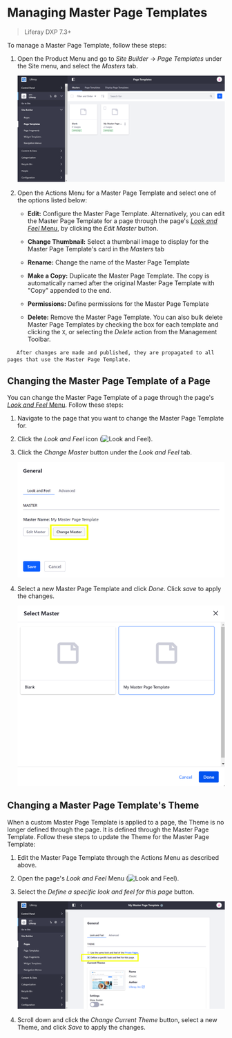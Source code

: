 # Managing Master Page Templates

> Liferay DXP 7.3+

To manage a Master Page Template, follow these steps:

1. Open the Product Menu and go to *Site Builder* &rarr; *Page Templates* under the Site menu, and select the *Masters* tab.

    ![Manage the Master Page Template from the Masters tab of the Page Templates application.](./managing-master-pages/images/01.png)

1. Open the Actions Menu for a Master Page Template and select one of the options listed below:

    * **Edit:** Configure the Master Page Template. Alternatively, you can edit the Master Page Template for a page through the page's [*Look and Feel* Menu](./content-pages-overview.md#look-and-feel), by clicking the *Edit Master* button.

    * **Change Thumbnail:** Select a thumbnail image to display for the Master Page Template's card in the *Masters* tab

    * **Rename:** Change the name of the Master Page Template

    * **Make a Copy:** Duplicate the Master Page Template. The copy is automatically named after the original Master Page Template with "Copy" appended to the end.

    * **Permissions:** Define permissions for the Master Page Template

    * **Delete:** Remove the Master Page Template. You can also bulk delete Master Page Templates by checking the box for each template and clicking the `X`, or selecting the *Delete* action from the Management Toolbar.

```note::
   After changes are made and published, they are propagated to all pages that use the Master Page Template.
```

## Changing the Master Page Template of a Page

You can change the Master Page Template of a page through the page's [*Look and Feel* Menu](./content-pages-overview.md#look-and-feel). Follow these steps:

1. Navigate to the page that you want to change the Master Page Template for.
1. Click the *Look and Feel* icon (![Look and Feel](../../images/icon-look-and-feel.png)).
1. Click the *Change Master* button under the *Look and Feel* tab.

    ![Click the Change Master button to choose a different Master Page Template.](./managing-master-pages/images/03.png)

1. Select a new Master Page Template and click *Done*. Click *save* to apply the changes.

    ![Select a new Master Page Template from the available options.](./managing-master-pages/images/04.png)

## Changing a Master Page Template's Theme

When a custom Master Page Template is applied to a page, the Theme is no longer defined through the page. It is defined through the Master Page Template. Follow these steps to update the Theme for the Master Page Template:

1. Edit the Master Page Template through the Actions Menu as described above.
1. Open the page's *Look and Feel* Menu (![Look and Feel](../../images/icon-look-and-feel.png)).
1. Select the *Define a specific look and feel for this page* button.

    ![Select a new Master Page Template from the available options.](./managing-master-pages/images/05.png)

1. Scroll down and click the *Change Current Theme* button, select a new Theme, and click *Save* to apply the changes.

